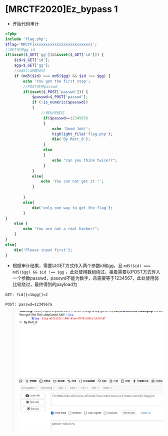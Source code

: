 # [MRCTF2020]Ez_bypass 1

- 开始代码审计

```php
<?php
include 'flag.php';
$flag='MRCTF{xxxxxxxxxxxxxxxxxxxxxxxxx}';
//GET传参gg id
if(isset($_GET['gg'])&&isset($_GET['id'])) {
    $id=$_GET['id'];
    $gg=$_GET['gg'];
    //md5()函数绕过
    if (md5($id) === md5($gg) && $id !== $gg) {
        echo 'You got the first step';
        //POST传参passwd
        if(isset($_POST['passwd'])) {
            $passwd=$_POST['passwd'];
            if (!is_numeric($passwd))
            {
                //弱比较绕过
                 if($passwd==1234567)
                 {
                     echo 'Good Job!';
                     highlight_file('flag.php');
                     die('By Retr_0');
                 }
                 else
                 {
                     echo "can you think twice??";
                 }
            }
            else{
                echo 'You can not get it !';
            }

        }
        else{
            die('only one way to get the flag');
        }
}
    else {
        echo "You are not a real hacker!";
    }
}
else{
    die('Please input first');
}
```

- 根据审计结果，需要以GET方式传入两个参数id和gg，且 `md5($id) === md5($gg) && $id !== $gg` ，此处使用数组绕过，接着需要以POST方式传入一个参数passwd，passwd不能为数字，且需要等于1234567，此处使用弱比较绕过，最终得到的payload为

`GET: ?id[]=1&gg[]=2`

`POST: passwd=1234567a`

> <img src="../../IMG2/Screenshot 2024-06-04 183155.png">